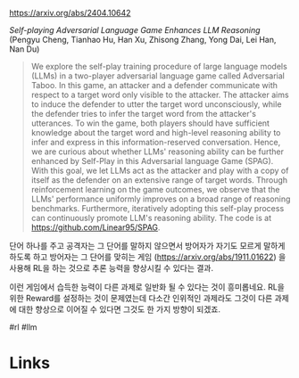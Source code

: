https://arxiv.org/abs/2404.10642

*Self-playing Adversarial Language Game Enhances LLM Reasoning* (Pengyu Cheng, Tianhao Hu, Han Xu, Zhisong Zhang, Yong Dai, Lei Han, Nan Du)

> We explore the self-play training procedure of large language models (LLMs) in a two-player adversarial language game called Adversarial Taboo. In this game, an attacker and a defender communicate with respect to a target word only visible to the attacker. The attacker aims to induce the defender to utter the target word unconsciously, while the defender tries to infer the target word from the attacker's utterances. To win the game, both players should have sufficient knowledge about the target word and high-level reasoning ability to infer and express in this information-reserved conversation. Hence, we are curious about whether LLMs' reasoning ability can be further enhanced by Self-Play in this Adversarial language Game (SPAG). With this goal, we let LLMs act as the attacker and play with a copy of itself as the defender on an extensive range of target words. Through reinforcement learning on the game outcomes, we observe that the LLMs' performance uniformly improves on a broad range of reasoning benchmarks. Furthermore, iteratively adopting this self-play process can continuously promote LLM's reasoning ability. The code is at https://github.com/Linear95/SPAG.

단어 하나를 주고 공격자는 그 단어를 말하지 않으면서 방어자가 자기도 모르게 말하게 하도록 하고 방어자는 그 단어를 맞히는 게임 (https://arxiv.org/abs/1911.01622) 을 사용해 RL을 하는 것으로 추론 능력을 향상시킬 수 있다는 결과.

이런 게임에서 습득한 능력이 다른 과제로 일반화 될 수 있다는 것이 흥미롭네요. RL을 위한 Reward를 설정하는 것이 문제였는데 다소간 인위적인 과제라도 그것이 다른 과제에 대한 향상으로 이어질 수 있다면 그것도 한 가지 방향이 되겠죠.

#rl #llm

# Links

